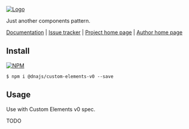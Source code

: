 [![Logo](https://cdn.rawgit.com/Chialab/dna/master/logo.svg)](http://dna.chialab.io)

Just another components pattern.

[Documentation](http://dna.chialab.io/docs) | [Issue tracker](https://github.com/Chialab/dna/issues) | [Project home page](http://dna.chialab.io) | [Author home page](http://www.chialab.it)

## Install

[![NPM](https://img.shields.io/npm/v/@dnajs/custom-elements-v0.svg)](https://www.npmjs.com/package/@dnajs/custom-elements-v0)
```
$ npm i @dnajs/custom-elements-v0 --save
```

## Usage

Use with Custom Elements v0 spec.

TODO
